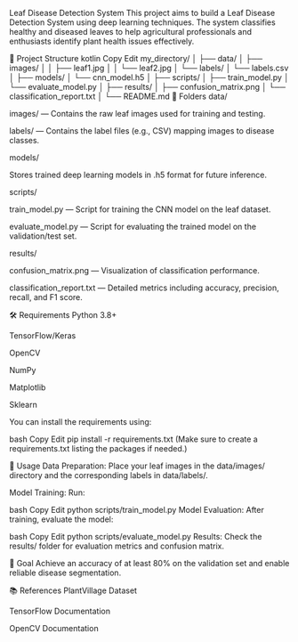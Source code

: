 Leaf Disease Detection System
This project aims to build a Leaf Disease Detection System using deep learning techniques. The system classifies healthy and diseased leaves to help agricultural professionals and enthusiasts identify plant health issues effectively.

🌱 Project Structure
kotlin
Copy
Edit
my_directory/
│
├── data/
│   ├── images/
│   │   ├── leaf1.jpg
│   │   └── leaf2.jpg
│   └── labels/
│       └── labels.csv
│
├── models/
│   └── cnn_model.h5
│
├── scripts/
│   ├── train_model.py
│   └── evaluate_model.py
│
├── results/
│   ├── confusion_matrix.png
│   └── classification_report.txt
│
└── README.md
📂 Folders
data/

images/ — Contains the raw leaf images used for training and testing.

labels/ — Contains the label files (e.g., CSV) mapping images to disease classes.

models/

Stores trained deep learning models in .h5 format for future inference.

scripts/

train_model.py — Script for training the CNN model on the leaf dataset.

evaluate_model.py — Script for evaluating the trained model on the validation/test set.

results/

confusion_matrix.png — Visualization of classification performance.

classification_report.txt — Detailed metrics including accuracy, precision, recall, and F1 score.

🛠️ Requirements
Python 3.8+

TensorFlow/Keras

OpenCV

NumPy

Matplotlib

Sklearn

You can install the requirements using:

bash
Copy
Edit
pip install -r requirements.txt
(Make sure to create a requirements.txt listing the packages if needed.)

🚀 Usage
Data Preparation:
Place your leaf images in the data/images/ directory and the corresponding labels in data/labels/.

Model Training:
Run:

bash
Copy
Edit
python scripts/train_model.py
Model Evaluation:
After training, evaluate the model:

bash
Copy
Edit
python scripts/evaluate_model.py
Results:
Check the results/ folder for evaluation metrics and confusion matrix.

🎯 Goal
Achieve an accuracy of at least 80% on the validation set and enable reliable disease segmentation.

📚 References
PlantVillage Dataset

TensorFlow Documentation

OpenCV Documentation